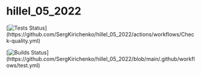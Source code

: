 # hillel_05_2022


[![Tests Status](https://github.com/SergKirichenko/hillel_05_2022/actions/workflows/Check-quality.yml/badge.svg?)](https://github.com/SergKirichenko/hillel_05_2022/actions/workflows/Check-quality.yml)


[![Builds Status](https://github.com/SergKirichenko/hillel_05_2022/blob/main/.github/workflows/test.yml/badge.svg?)](https://github.com/SergKirichenko/hillel_05_2022/blob/main/.github/workflows/test.yml)

